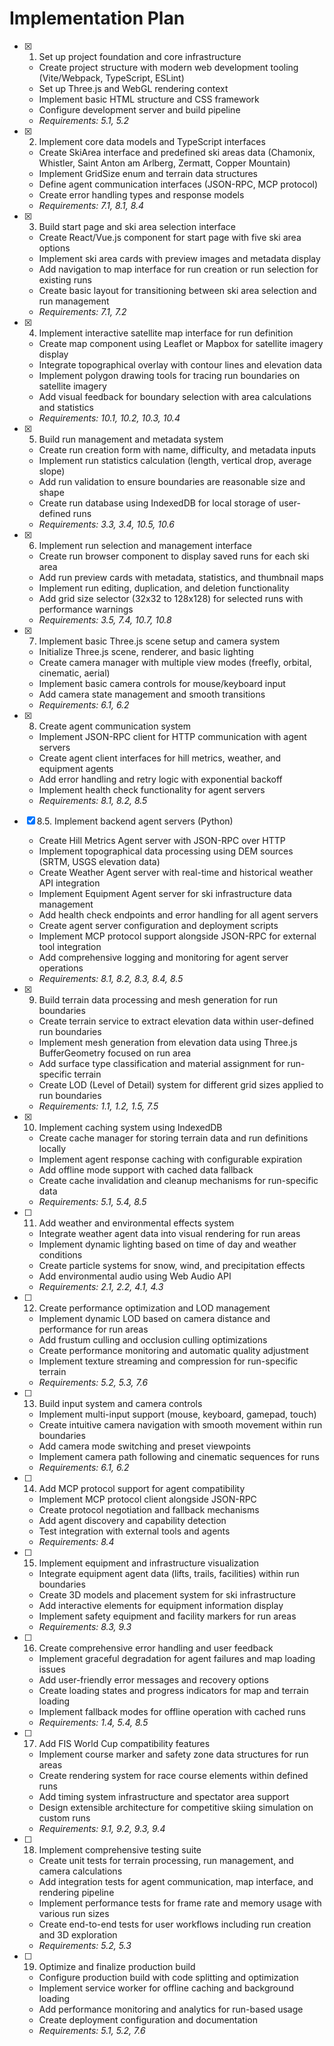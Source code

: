 # Implementation Plan

- [x] 1. Set up project foundation and core infrastructure
  - Create project structure with modern web development tooling (Vite/Webpack, TypeScript, ESLint)
  - Set up Three.js and WebGL rendering context
  - Implement basic HTML structure and CSS framework
  - Configure development server and build pipeline
  - _Requirements: 5.1, 5.2_

- [x] 2. Implement core data models and TypeScript interfaces
  - Create SkiArea interface and predefined ski areas data (Chamonix, Whistler, Saint Anton am Arlberg, Zermatt, Copper Mountain)
  - Implement GridSize enum and terrain data structures
  - Define agent communication interfaces (JSON-RPC, MCP protocol)
  - Create error handling types and response models
  - _Requirements: 7.1, 8.1, 8.4_

- [x] 3. Build start page and ski area selection interface
  - Create React/Vue.js component for start page with five ski area options
  - Implement ski area cards with preview images and metadata display
  - Add navigation to map interface for run creation or run selection for existing runs
  - Create basic layout for transitioning between ski area selection and run management
  - _Requirements: 7.1, 7.2_

- [x] 4. Implement interactive satellite map interface for run definition
  - Create map component using Leaflet or Mapbox for satellite imagery display
  - Integrate topographical overlay with contour lines and elevation data
  - Implement polygon drawing tools for tracing run boundaries on satellite imagery
  - Add visual feedback for boundary selection with area calculations and statistics
  - _Requirements: 10.1, 10.2, 10.3, 10.4_

- [x] 5. Build run management and metadata system
  - Create run creation form with name, difficulty, and metadata inputs
  - Implement run statistics calculation (length, vertical drop, average slope)
  - Add run validation to ensure boundaries are reasonable size and shape
  - Create run database using IndexedDB for local storage of user-defined runs
  - _Requirements: 3.3, 3.4, 10.5, 10.6_

- [x] 6. Implement run selection and management interface
  - Create run browser component to display saved runs for each ski area
  - Add run preview cards with metadata, statistics, and thumbnail maps
  - Implement run editing, duplication, and deletion functionality
  - Add grid size selector (32x32 to 128x128) for selected runs with performance warnings
  - _Requirements: 3.5, 7.4, 10.7, 10.8_

- [x] 7. Implement basic Three.js scene setup and camera system
  - Initialize Three.js scene, renderer, and basic lighting
  - Create camera manager with multiple view modes (freefly, orbital, cinematic, aerial)
  - Implement basic camera controls for mouse/keyboard input
  - Add camera state management and smooth transitions
  - _Requirements: 6.1, 6.2_

- [x] 8. Create agent communication system
  - Implement JSON-RPC client for HTTP communication with agent servers
  - Create agent client interfaces for hill metrics, weather, and equipment agents
  - Add error handling and retry logic with exponential backoff
  - Implement health check functionality for agent servers
  - _Requirements: 8.1, 8.2, 8.5_

- [x] 8.5. Implement backend agent servers (Python)
  - Create Hill Metrics Agent server with JSON-RPC over HTTP
  - Implement topographical data processing using DEM sources (SRTM, USGS elevation data)
  - Create Weather Agent server with real-time and historical weather API integration
  - Implement Equipment Agent server for ski infrastructure data management
  - Add health check endpoints and error handling for all agent servers
  - Create agent server configuration and deployment scripts
  - Implement MCP protocol support alongside JSON-RPC for external tool integration
  - Add comprehensive logging and monitoring for agent server operations
  - _Requirements: 8.1, 8.2, 8.3, 8.4, 8.5_

- [x] 9. Build terrain data processing and mesh generation for run boundaries
  - Create terrain service to extract elevation data within user-defined run boundaries
  - Implement mesh generation from elevation data using Three.js BufferGeometry focused on run area
  - Add surface type classification and material assignment for run-specific terrain
  - Create LOD (Level of Detail) system for different grid sizes applied to run boundaries
  - _Requirements: 1.1, 1.2, 1.5, 7.5_

- [x] 10. Implement caching system using IndexedDB
  - Create cache manager for storing terrain data and run definitions locally
  - Implement agent response caching with configurable expiration
  - Add offline mode support with cached data fallback
  - Create cache invalidation and cleanup mechanisms for run-specific data
  - _Requirements: 5.1, 5.4, 8.5_

- [ ] 11. Add weather and environmental effects system
  - Integrate weather agent data into visual rendering for run areas
  - Implement dynamic lighting based on time of day and weather conditions
  - Create particle systems for snow, wind, and precipitation effects
  - Add environmental audio using Web Audio API
  - _Requirements: 2.1, 2.2, 4.1, 4.3_

- [ ] 12. Create performance optimization and LOD management
  - Implement dynamic LOD based on camera distance and performance for run areas
  - Add frustum culling and occlusion culling optimizations
  - Create performance monitoring and automatic quality adjustment
  - Implement texture streaming and compression for run-specific terrain
  - _Requirements: 5.2, 5.3, 7.6_

- [ ] 13. Build input system and camera controls
  - Implement multi-input support (mouse, keyboard, gamepad, touch)
  - Create intuitive camera navigation with smooth movement within run boundaries
  - Add camera mode switching and preset viewpoints
  - Implement camera path following and cinematic sequences for runs
  - _Requirements: 6.1, 6.2_

- [ ] 14. Add MCP protocol support for agent compatibility
  - Implement MCP protocol client alongside JSON-RPC
  - Create protocol negotiation and fallback mechanisms
  - Add agent discovery and capability detection
  - Test integration with external tools and agents
  - _Requirements: 8.4_

- [ ] 15. Implement equipment and infrastructure visualization
  - Integrate equipment agent data (lifts, trails, facilities) within run boundaries
  - Create 3D models and placement system for ski infrastructure
  - Add interactive elements for equipment information display
  - Implement safety equipment and facility markers for run areas
  - _Requirements: 8.3, 9.3_

- [ ] 16. Create comprehensive error handling and user feedback
  - Implement graceful degradation for agent failures and map loading issues
  - Add user-friendly error messages and recovery options
  - Create loading states and progress indicators for map and terrain loading
  - Implement fallback modes for offline operation with cached runs
  - _Requirements: 1.4, 5.4, 8.5_

- [ ] 17. Add FIS World Cup compatibility features
  - Implement course marker and safety zone data structures for run areas
  - Create rendering system for race course elements within defined runs
  - Add timing system infrastructure and spectator area support
  - Design extensible architecture for competitive skiing simulation on custom runs
  - _Requirements: 9.1, 9.2, 9.3, 9.4_

- [ ] 18. Implement comprehensive testing suite
  - Create unit tests for terrain processing, run management, and camera calculations
  - Add integration tests for agent communication, map interface, and rendering pipeline
  - Implement performance tests for frame rate and memory usage with various run sizes
  - Create end-to-end tests for user workflows including run creation and 3D exploration
  - _Requirements: 5.2, 5.3_

- [ ] 19. Optimize and finalize production build
  - Configure production build with code splitting and optimization
  - Implement service worker for offline caching and background loading
  - Add performance monitoring and analytics for run-based usage
  - Create deployment configuration and documentation
  - _Requirements: 5.1, 5.2, 7.6_